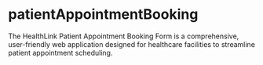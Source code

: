 # patientAppointmentBooking
The HealthLink Patient Appointment Booking Form is a comprehensive, user-friendly web application designed for healthcare facilities to streamline patient appointment scheduling.
